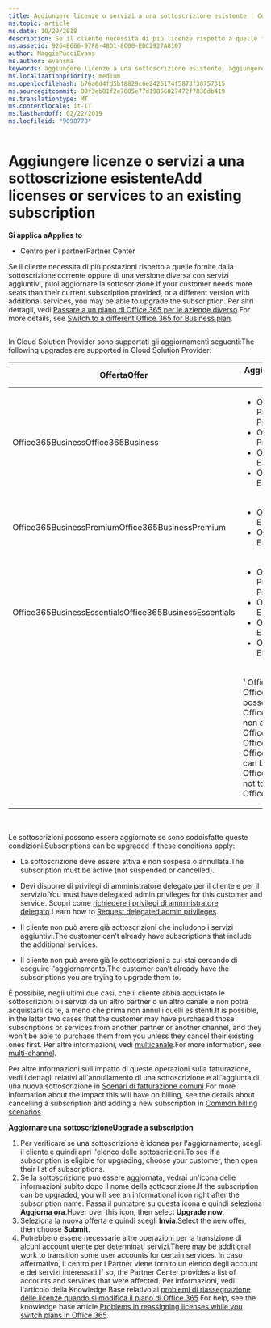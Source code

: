 ```yaml
---
title: Aggiungere licenze o servizi a una sottoscrizione esistente | Centro
ms.topic: article
ms.date: 10/29/2018
description: Se il cliente necessita di più licenze rispetto a quelle fornite dalla sottoscrizione corrente oppure di una versione diversa con servizi aggiuntivi, puoi aggiornare la sottoscrizione.
ms.assetid: 9264E666-97F8-48D1-8C00-EDC2927A8107
author: MaggiePucciEvans
ms.author: evansma
keywords: aggiungere licenze a una sottoscrizione esistente, aggiungere postazioni a una sottoscrizione esistente, modificare una sottoscrizione, cambiare una sottoscrizione, acquistare ulteriori licenze per un cliente
ms.localizationpriority: medium
ms.openlocfilehash: b76a0d4fd5bf8829c6e2426174f5873f30757315
ms.sourcegitcommit: 80f3eb81f2e7605e77d19856827472f7830db419
ms.translationtype: MT
ms.contentlocale: it-IT
ms.lasthandoff: 02/22/2019
ms.locfileid: "9098778"
---
```

# <a name="add-licenses-or-services-to-an-existing-subscription"></a><span data-ttu-id="b1f53-104">Aggiungere licenze o servizi a una sottoscrizione esistente</span><span class="sxs-lookup"><span data-stu-id="b1f53-104">Add licenses or services to an existing subscription</span></span>

**<span data-ttu-id="b1f53-105">Si applica a</span><span class="sxs-lookup"><span data-stu-id="b1f53-105">Applies to</span></span>**

-  <span data-ttu-id="b1f53-106">Centro per i partner</span><span class="sxs-lookup"><span data-stu-id="b1f53-106">Partner Center</span></span>

<span data-ttu-id="b1f53-107">Se il cliente necessita di più postazioni rispetto a quelle fornite dalla sottoscrizione corrente oppure di una versione diversa con servizi aggiuntivi, puoi aggiornare la sottoscrizione.</span><span class="sxs-lookup"><span data-stu-id="b1f53-107">If your customer needs more seats than their current subscription provided, or a different version with additional services, you may be able to upgrade the subscription.</span></span> <span data-ttu-id="b1f53-108">Per altri dettagli, vedi [Passare a un piano di Office 365 per le aziende diverso](https://go.microsoft.com/fwlink/p/?LinkId=723577).</span><span class="sxs-lookup"><span data-stu-id="b1f53-108">For more details, see [Switch to a different Office 365 for Business plan](https://go.microsoft.com/fwlink/p/?LinkId=723577).</span></span>

## <a href="" id="upgradesubscription"></a>


<span data-ttu-id="b1f53-109">In Cloud Solution Provider sono supportati gli aggiornamenti seguenti:</span><span class="sxs-lookup"><span data-stu-id="b1f53-109">The following upgrades are supported in Cloud Solution Provider:</span></span>

<table>
<colgroup>
<col width="50%" />
<col width="50%" />
</colgroup>
<thead>
<tr class="header">
<th><span data-ttu-id="b1f53-110">Offerta</span><span class="sxs-lookup"><span data-stu-id="b1f53-110">Offer</span></span></th>
<th><span data-ttu-id="b1f53-111">Aggiornamenti possibili</span><span class="sxs-lookup"><span data-stu-id="b1f53-111">Possible upgrades</span></span></th>
</tr>
</thead>
<tbody>
<tr class="odd">
<td><span data-ttu-id="b1f53-112">Office365Business</span><span class="sxs-lookup"><span data-stu-id="b1f53-112">Office365Business</span></span></td>
<td><ul>
<li><span data-ttu-id="b1f53-113">Office 365 Business Premium¹</span><span class="sxs-lookup"><span data-stu-id="b1f53-113">Office 365 Business Premium¹</span></span></li>
<li><span data-ttu-id="b1f53-114">Office 365 ProPlus</span><span class="sxs-lookup"><span data-stu-id="b1f53-114">Office 365 ProPlus</span></span></li>
<li><span data-ttu-id="b1f53-115">Office 365 Enterprise E3</span><span class="sxs-lookup"><span data-stu-id="b1f53-115">Office 365 Enterprise E3</span></span></li>
<li><span data-ttu-id="b1f53-116">Office 365 Enterprise E5</span><span class="sxs-lookup"><span data-stu-id="b1f53-116">Office 365 Enterprise E5</span></span></li>
</ul></td>
</tr>
<tr class="even">
<td><span data-ttu-id="b1f53-117">Office365BusinessPremium</span><span class="sxs-lookup"><span data-stu-id="b1f53-117">Office365BusinessPremium</span></span></td>
<td><ul>
<li><span data-ttu-id="b1f53-118">Office 365 Enterprise E3</span><span class="sxs-lookup"><span data-stu-id="b1f53-118">Office 365 Enterprise E3</span></span></li>
<li><span data-ttu-id="b1f53-119">Office 365 Enterprise E5</span><span class="sxs-lookup"><span data-stu-id="b1f53-119">Office 365 Enterprise E5</span></span></li>
</ul></td>
</tr>
<tr class="odd">
<td><span data-ttu-id="b1f53-120">Office365BusinessEssentials</span><span class="sxs-lookup"><span data-stu-id="b1f53-120">Office365BusinessEssentials</span></span></td>
<td><ul>
<li><span data-ttu-id="b1f53-121">Office 365 Business Premium¹</span><span class="sxs-lookup"><span data-stu-id="b1f53-121">Office 365 Business Premium¹</span></span></li>
<li><span data-ttu-id="b1f53-122">Office 365 Enterprise E1</span><span class="sxs-lookup"><span data-stu-id="b1f53-122">Office 365 Enterprise E1</span></span></li>
<li><span data-ttu-id="b1f53-123">Office 365 Enterprise E3</span><span class="sxs-lookup"><span data-stu-id="b1f53-123">Office 365 Enterprise E3</span></span></li>
<li><span data-ttu-id="b1f53-124">Office 365 Enterprise E5</span><span class="sxs-lookup"><span data-stu-id="b1f53-124">Office 365 Enterprise E5</span></span></li>
</ul></td>
</tr>
<tr class="even">
<td></td>
<td><p><span data-ttu-id="b1f53-125">¹ Office365BusinessIndia e Office365BusinessEssentialsIndia possono essere aggiornati a Office365BusinessPremiumIndia, non a Office365BusinessPremium.</span><span class="sxs-lookup"><span data-stu-id="b1f53-125">¹ Office365BusinessIndia and Office365BusinessEssentialsIndia can be upgraded to Office365BusinessPremiumIndia, not to Office365BusinessPremium.</span></span></p></td>
</tr>
</tbody>
</table>

 

<span data-ttu-id="b1f53-126">Le sottoscrizioni possono essere aggiornate se sono soddisfatte queste condizioni:</span><span class="sxs-lookup"><span data-stu-id="b1f53-126">Subscriptions can be upgraded if these conditions apply:</span></span>

-   <span data-ttu-id="b1f53-127">La sottoscrizione deve essere attiva e non sospesa o annullata.</span><span class="sxs-lookup"><span data-stu-id="b1f53-127">The subscription must be active (not suspended or cancelled).</span></span>

-   <span data-ttu-id="b1f53-128">Devi disporre di privilegi di amministratore delegato per il cliente e per il servizio.</span><span class="sxs-lookup"><span data-stu-id="b1f53-128">You must have delegated admin privileges for this customer and service.</span></span> <span data-ttu-id="b1f53-129">Scopri come [richiedere i privilegi di amministratore delegato](request-a-relationship-with-a-customer.md).</span><span class="sxs-lookup"><span data-stu-id="b1f53-129">Learn how to [Request delegated admin privileges](request-a-relationship-with-a-customer.md).</span></span>

-   <span data-ttu-id="b1f53-130">Il cliente non può avere già sottoscrizioni che includono i servizi aggiuntivi.</span><span class="sxs-lookup"><span data-stu-id="b1f53-130">The customer can’t already have subscriptions that include the additional services.</span></span>

-   <span data-ttu-id="b1f53-131">Il cliente non può avere già le sottoscrizioni a cui stai cercando di eseguire l'aggiornamento.</span><span class="sxs-lookup"><span data-stu-id="b1f53-131">The customer can’t already have the subscriptions you are trying to upgrade them to.</span></span>

<span data-ttu-id="b1f53-132">È possibile, negli ultimi due casi, che il cliente abbia acquistato le sottoscrizioni o i servizi da un altro partner o un altro canale e non potrà acquistarli da te, a meno che prima non annulli quelli esistenti.</span><span class="sxs-lookup"><span data-stu-id="b1f53-132">It is possible, in the latter two cases that the customer may have purchased those subscriptions or services from another partner or another channel, and they won’t be able to purchase them from you unless they cancel their existing ones first.</span></span> <span data-ttu-id="b1f53-133">Per altre informazioni, vedi [multicanale](multichannel.md).</span><span class="sxs-lookup"><span data-stu-id="b1f53-133">For more information, see [multi-channel](multichannel.md).</span></span>

<span data-ttu-id="b1f53-134">Per altre informazioni sull'impatto di queste operazioni sulla fatturazione, vedi i dettagli relativi all'annullamento di una sottoscrizione e all'aggiunta di una nuova sottoscrizione in [Scenari di fatturazione comuni](common-billing-scenarios.md).</span><span class="sxs-lookup"><span data-stu-id="b1f53-134">For more information about the impact this will have on billing, see the details about cancelling a subscription and adding a new subscription in [Common billing scenarios](common-billing-scenarios.md).</span></span>

**<span data-ttu-id="b1f53-135">Aggiornare una sottoscrizione</span><span class="sxs-lookup"><span data-stu-id="b1f53-135">Upgrade a subscription</span></span>**

1.  <span data-ttu-id="b1f53-136">Per verificare se una sottoscrizione è idonea per l'aggiornamento, scegli il cliente e quindi apri l'elenco delle sottoscrizioni.</span><span class="sxs-lookup"><span data-stu-id="b1f53-136">To see if a subscription is eligible for upgrading, choose your customer, then open their list of subscriptions.</span></span>
2.  <span data-ttu-id="b1f53-137">Se la sottoscrizione può essere aggiornata, vedrai un'icona delle informazioni subito dopo il nome della sottoscrizione.</span><span class="sxs-lookup"><span data-stu-id="b1f53-137">If the subscription can be upgraded, you will see an informational icon right after the subscription name.</span></span> <span data-ttu-id="b1f53-138">Passa il puntatore su questa icona e quindi seleziona **Aggiorna ora**.</span><span class="sxs-lookup"><span data-stu-id="b1f53-138">Hover over this icon, then select **Upgrade now**.</span></span>
3.  <span data-ttu-id="b1f53-139">Seleziona la nuova offerta e quindi scegli **Invia**.</span><span class="sxs-lookup"><span data-stu-id="b1f53-139">Select the new offer, then choose **Submit**.</span></span>
4.  <span data-ttu-id="b1f53-140">Potrebbero essere necessarie altre operazioni per la transizione di alcuni account utente per determinati servizi.</span><span class="sxs-lookup"><span data-stu-id="b1f53-140">There may be additional work to transition some user accounts for certain services.</span></span> <span data-ttu-id="b1f53-141">In caso affermativo, il centro per i Partner viene fornito un elenco degli account e dei servizi interessati.</span><span class="sxs-lookup"><span data-stu-id="b1f53-141">If so, the Partner Center provides a list of accounts and services that were affected.</span></span> <span data-ttu-id="b1f53-142">Per informazioni, vedi l'articolo della Knowledge Base relativo ai [problemi di riassegnazione delle licenze quando si modifica il piano di Office 365](https://go.microsoft.com/fwlink/p/?LinkId=723576).</span><span class="sxs-lookup"><span data-stu-id="b1f53-142">For help, see the knowledge base article [Problems in reassigning licenses while you switch plans in Office 365](https://go.microsoft.com/fwlink/p/?LinkId=723576).</span></span>

 

 



